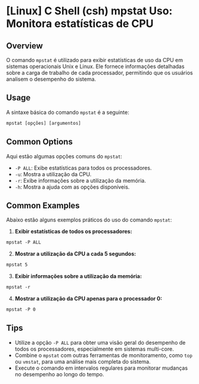 # [Linux] C Shell (csh) mpstat Uso: Monitora estatísticas de CPU

## Overview
O comando `mpstat` é utilizado para exibir estatísticas de uso da CPU em sistemas operacionais Unix e Linux. Ele fornece informações detalhadas sobre a carga de trabalho de cada processador, permitindo que os usuários analisem o desempenho do sistema.

## Usage
A sintaxe básica do comando `mpstat` é a seguinte:

```csh
mpstat [opções] [argumentos]
```

## Common Options
Aqui estão algumas opções comuns do `mpstat`:

- `-P ALL`: Exibe estatísticas para todos os processadores.
- `-u`: Mostra a utilização da CPU.
- `-r`: Exibe informações sobre a utilização da memória.
- `-h`: Mostra a ajuda com as opções disponíveis.

## Common Examples
Abaixo estão alguns exemplos práticos do uso do comando `mpstat`:

1. **Exibir estatísticas de todos os processadores:**

```csh
mpstat -P ALL
```

2. **Mostrar a utilização da CPU a cada 5 segundos:**

```csh
mpstat 5
```

3. **Exibir informações sobre a utilização da memória:**

```csh
mpstat -r
```

4. **Mostrar a utilização da CPU apenas para o processador 0:**

```csh
mpstat -P 0
```

## Tips
- Utilize a opção `-P ALL` para obter uma visão geral do desempenho de todos os processadores, especialmente em sistemas multi-core.
- Combine o `mpstat` com outras ferramentas de monitoramento, como `top` ou `vmstat`, para uma análise mais completa do sistema.
- Execute o comando em intervalos regulares para monitorar mudanças no desempenho ao longo do tempo.